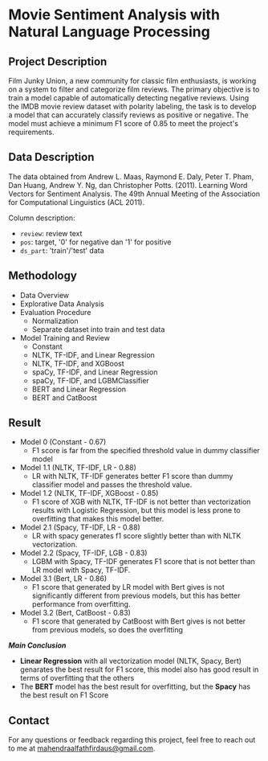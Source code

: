 # Movie Sentiment Analysis with Natural Language Processing

## Project Description
Film Junky Union, a new community for classic film enthusiasts, is working on a system to filter and categorize film reviews. The primary objective is to train a model capable of automatically detecting negative reviews. Using the IMDB movie review dataset with polarity labeling, the task is to develop a model that can accurately classify reviews as positive or negative. The model must achieve a minimum F1 score of 0.85 to meet the project's requirements.

## Data Description
The data obtained from Andrew L. Maas, Raymond E. Daly, Peter T. Pham, Dan Huang, Andrew Y. Ng, dan Christopher Potts. (2011). Learning Word Vectors for Sentiment Analysis. The 49th Annual Meeting of the Association for Computational Linguistics (ACL 2011).

Column description:
- `review`: review text
- `pos`: target, '0' for negative dan '1' for positive
- `ds_part`: 'train'/'test' data

## Methodology
- Data Overview
- Explorative Data Analysis
- Evaluation Procedure
  - Normalization
  - Separate dataset into train and test data
- Model Training and Review
  - Constant
  - NLTK, TF-IDF, and Linear Regression
  - NLTK, TF-IDF, and XGBoost
  - spaCy, TF-IDF, and Linear Regression
  - spaCy, TF-IDF, and LGBMClassifier
  - BERT and Linear Regression
  - BERT and CatBoost

## Result
- Model 0 (Constant - 0.67)
  - F1 score is far from the specified threshold value in dummy classifier model
- Model 1.1 (NLTK, TF-IDF, LR - 0.88)
  - LR with NLTK, TF-IDF generates better F1 score than dummy classifier model and passes the threshold value.
- Model 1.2 (NLTK, TF-IDF, XGBoost - 0.85)
  - F1 score of XGB with NLTK, TF-IDF is not better than vectorization results with Logistic Regression, but this model is less prone to overfitting that makes this model better.
- Model 2.1 (Spacy, TF-IDF, LR - 0.88)
  - LR with spacy generates f1 score slightly better than with NLTK vectorization.
- Model 2.2 (Spacy, TF-IDF, LGB - 0.83)
  - LGBM with Spacy, TF-IDF generates F1 score that is not better than LR model with Spacy, TF-IDF.
- Model 3.1 (Bert, LR - 0.86)
  - F1 score that generated by LR model with Bert gives is not significantly different from previous models, but this has better performance from overfitting.
- Model 3.2 (Bert, CatBoost - 0.83)
  - F1 score that generated by CatBoost with Bert gives is not better from previous models, so does the overfitting

***Main Conclusion***
- **Linear Regression** with all vectorization model (NLTK, Spacy, Bert) genarates the best result for F1 score, this model also has good result in terms of overfitting that the others
- The **BERT** model has the best result for overfitting, but the **Spacy** has the best result on F1 Score

## Contact
For any questions or feedback regarding this project, feel free to reach out to me at mahendraalfathfirdaus@gmail.com.
